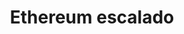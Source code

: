 ---
title: Ethereum escalado
startDate: 2021-04-16
endDate: 2021-05-13
imageUrl: /assets/uploads/events/scalingethereum.png
url: https://scaling.ethglobal.co/
---